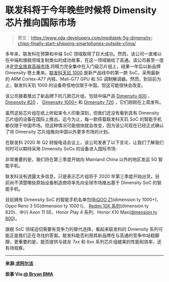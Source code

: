 # 联发科将于今年晚些时候将 Dimensity 芯片推向国际市场

> 原文：<https://www.xda-developers.com/mediatek-5g-dimensity-chips-finally-start-shipping-smartphones-outside-china/>

多年来，联发科在预算和中端 SoC 领域取得了巨大成功。然而，该公司一直难以在中端和旗舰领域复制类似的成功故事，在这一领域输给了高通。该公司甚至一度决定[完全放弃高端市场](https://www.xda-developers.com/mediatek-helio-x-return-2018/),将精力完全集中在入门级芯片组上，结果一年后以新品牌 Dimensity 卷土重来。[联发科天玑 1000](https://www.xda-developers.com/mediatek-dimensity-1000-7nm-soc-integrated-5g/) 是新产品线中的第一款 SoC，采用最新的 ARM Cortex-A77 内核、Mali-G77 GPU 和 5G 调制解调器。然而，到目前为止，联发科天玑 1000 的设备奇怪地仅限于中国，但这可能很快会改变。

该公司接着推出了新品牌下的几款芯片组，包括中端产品 [Dimensity 800](https://www.xda-developers.com/mediatek-dimensity-800-5g-chip-mid-range-phones/) 、 [Dimensity 820](https://www.xda-developers.com/mediatek-unveils-dimensity-820-5g-soc-upper-mid-range-smartphones/) 、 [Dimensity 1000+](https://www.xda-developers.com/mediatek-dimensity-1000-plus-new-5g-chip-144hz-display/) 和 [Dimensity 720](https://www.xda-developers.com/mediatek-dimensity-720-5g-soc-launch/) ，它们刚刚在上周发布。

虽然这些芯片组在纸上听起来令人印象深刻，但我们还没有看到具有 Dimensity 芯片组的设备在国际上推出。迄今为止，每一款搭载联发科天玑 SoC 的智能手机都仅限于中国市场。但这种情况可能很快就会改变，因为该公司现在已经正式确认了将 Dimensity 芯片组推向中国以外更多市场的计划。

在联发科 2020 年 Q2 财报电话会议上，该公司发表了以下言论，让我们了解我们何时可以期待采用 Dimensity SoCs 的设备进入国际市场:

非常重要的是，我们将在第三季度开始向 Mainland China 以外的地区发运 5G 智能手机。

联发科没有透露太多信息，只是表示芯片组将于 2020 年第三季度开始出货。目前尚不清楚哪些原始设备制造商将率先向全球市场推出基于 Dimensity SoC 的智能手机。

目前拥有 Dimensity SoC 的智能手机名单包括[iQOO Z1](https://www.xda-developers.com/vivo-announces-iqoo-z1-mediatek-dimensity-1000-plus/)(dimension ty 1000+)、Oppo Reno 3 5G(dimension ty 1000 l)、 [Redmi 10X 系列](https://www.xda-developers.com/redmi-10x-5g-redmi-10x-pro-redmi-k30i-5g-launched-china/)(dimension ty 820)、中兴 Axon 11 SE、Honor Play 4 系列、Honor X10 Max([dimension ty 800](https://www.xda-developers.com/tag/mediatek-dimensity800/))。

旗舰 SoC 领域迫切需要有竞争力的替代选择，看起来联发科的 Dimensity 系列可能正是我们正在寻找的答案。联发科能否利用其新品牌在与高通的竞争中站稳脚跟，更重要的是，能否提供与骁龙 7xx 和 8xx 系列芯片组媲美的性能和效率，还有待观察。

* * *

**来源:[求阿尔法](https://seekingalpha.com/article/4363278-mediatek-inc-mdtkf-ceo-rick-tsai-on-q2-2020-results-earnings-call-transcript)**

**故事 Via:[@ Bryan BMA](https://twitter.com/bryanbma/status/1289397747242557440?s=19)**